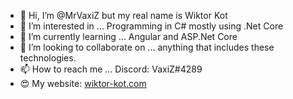 - 👋 Hi, I’m @MrVaxiZ but my real name is Wiktor Kot                
- 👀 I’m interested in ... Programming in C# mostly using .Net Core
- 🌱 I’m currently learning ... Angular and ASP.Net Core
- 💞️ I’m looking to collaborate on ... anything that includes these technologies.  
- 📫 How to reach me ... Discord: VaxiZ#4289 
- :heart_eyes: My website: [wiktor-kot.com](https://wiktor-kot.com/) 
 
